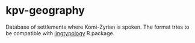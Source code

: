 # kpv-geography

Database of settlements where Komi-Zyrian is spoken. The format tries to be compatible with [lingtypology](https://github.com/ropensci/lingtypology) R package.
